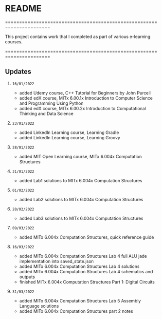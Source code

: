 
# README

======================================================================

This project contains work that I completed as part of various e-learning courses.

======================================================================

## Updates

1. `16/01/2022`
   - added Udemy course, C++ Tutorial for Beginners by John Purcell
   - added edX course, MITx 6.00.1x Introduction to Computer Science and Programming Using Python
   - added edX course, MITx 6.00.2x Introduction to Computational Thinking and Data Science

2. `23/01/2022`
   - added LinkedIn Learning course, Learning Gradle
   - added LinkedIn Learning course, Learning Groovy

3. `28/01/2022`
   - added MIT Open Learning course, MITx 6.004x Computation Structures

4. `31/01/2022`
   - added Lab1 solutions to MITx 6.004x Computation Structures

5. `01/02/2022`
   - added Lab2 solutions to MITx 6.004x Computation Structures

6. `28/02/2022`
   - added Lab3 solutions to MITx 6.004x Computation Structures

7. `09/03/2022`
   - added MITx 6.004x Computation Structures, quick reference guide

8. `16/03/2022`
   - added MITx 6.004x Computation Structures Lab 4 full ALU jade implementation into saved_state.json
   - added MITx 6.004x Computation Structures Lab 4 solutions
   - added MITx 6.004x Computation Structures Lab 4 schematics and outputs
   - finished MITx 6.004x Computation Structures Part 1: Digital Circuits

9. `31/03/2022`
   - added MITx 6.004x Computation Structures Lab 5 Assembly Language solutions
   - added MITx 6.004x Computation Structures part 2 notes
